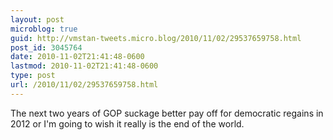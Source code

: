 ```yaml
---
layout: post
microblog: true
guid: http://vmstan-tweets.micro.blog/2010/11/02/29537659758.html
post_id: 3045764
date: 2010-11-02T21:41:48-0600
lastmod: 2010-11-02T21:41:48-0600
type: post
url: /2010/11/02/29537659758.html
---
```

The next two years of GOP suckage better pay off for democratic regains in 2012 or I'm going to wish it really is the end of the world.
